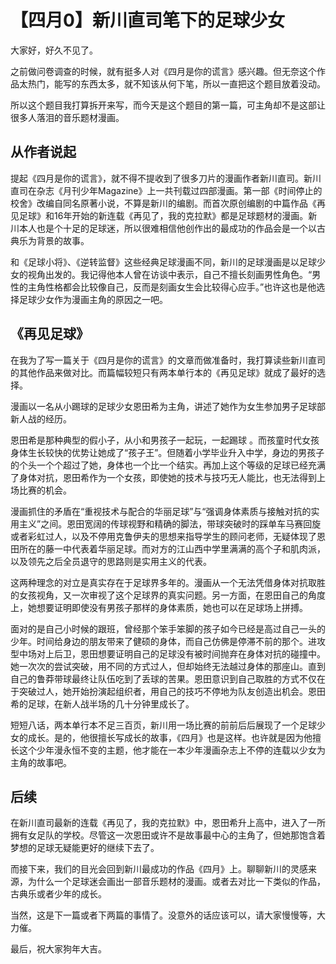 # 【四月0】新川直司笔下的足球少女

大家好，好久不见了。

之前做问卷调查的时候，就有挺多人对《四月是你的谎言》感兴趣。但无奈这个作品太热门，能写的东西太多，就不知该从何下笔，所以一直把这个题目放着没动。

所以这个题目我打算拆开来写，而今天是这个题目的第一篇，可主角却不是这部让很多人落泪的音乐题材漫画。



## 从作者说起

提起《四月是你的谎言》，就不得不提收到了很多刀片的漫画作者新川直司。新川直司在杂志《月刊少年Magazine》上一共刊载过四部漫画。第一部《时间停止的校舍》改编自同名原著小说，不算是新川的编剧。而首次原创编剧的中篇作品《再见足球》和16年开始的新连载《再见了，我的克拉默》都是足球题材的漫画。新川本人也是个十足的足球迷，所以很难相信他创作出的最成功的作品会是一个以古典乐为背景的故事。

和《足球小将》、《逆转监督》这些经典足球漫画不同，新川的足球漫画是以足球少女的视角出发的。我记得他本人曾在访谈中表示，自己不擅长刻画男性角色。“男性的主角性格都会比较像自己，反而是刻画女生会比较得心应手。”也许这也是他选择足球少女作为漫画主角的原因之一吧。



## 《再见足球》

在我为了写一篇关于《四月是你的谎言》的文章而做准备时，我打算读些新川直司的其他作品来做对比。而篇幅较短只有两本单行本的《再见足球》就成了最好的选择。

漫画以一名从小踢球的足球少女恩田希为主角，讲述了她作为女生参加男子足球部新人战的经历。

恩田希是那种典型的假小子，从小和男孩子一起玩，一起踢球 。而孩童时代女孩身体生长较快的优势让她成了“孩子王”。但随着小学毕业升入中学，身边的男孩子的个头一个个超过了她，身体也一个比一个结实。再加上这个等级的足球已经充满了身体对抗，恩田希作为一个女孩，即使她的技术与技巧无人能比，也无法得到上场比赛的机会。

漫画抓住的矛盾在“重视技术与配合的华丽足球”与“强调身体素质与接触对抗的实用主义”之间。恩田宽阔的传球视野和精确的脚法，带球突破时的踩单车马赛回旋或者彩虹过人，以及不停用克鲁伊夫的思想来指导学生的顾问老师，无疑体现了恩田所在的藤一中代表着华丽足球。而对方的江山西中学里满满的高个子和肌肉派，以及领先之后全员退守的思路则是实用主义的代表。

这两种理念的对立是真实存在于足球界多年的。漫画从一个无法凭借身体对抗取胜的女孩视角，又一次审视了这个足球界的真实问题。另一方面，在恩田自己的角度上，她想要证明即使没有男孩子那样的身体素质，她也可以在足球场上拼搏。

面对的是自己小时候的跟班，曾经那个笨手笨脚的孩子如今已经是高过自己一头的少年。时间给身边的朋友带来了健硕的身体，而自己仿佛是停滞不前的那个。进攻型中场对上后卫，恩田想要证明自己的足球没有被时间抛弃在身体对抗的碰撞中。她一次次的尝试突破，用不同的方式过人，但却始终无法越过身体的那座山。直到自己的鲁莽带球最终让队伍吃到了丢球的苦果。恩田意识到自己取胜的方式不仅在于突破过人，她开始扮演起组织者，用自己的技巧不停地为队友创造出机会。恩田希的足球，在新人战半场的几十分钟里成长了。

短短八话，两本单行本不足三百页，新川用一场比赛的前前后后展现了一个足球少女的成长。是的，他很擅长写成长的故事，《四月》也是这样。也许就是因为他擅长这个少年漫永恒不变的主题，他才能在一本少年漫画杂志上不停的连载以少女为主角的故事吧。



## 后续

在新川直司最新的连载《再见了，我的克拉默》中，恩田希升上高中，进入了一所拥有女足队的学校。尽管这一次恩田或许不是故事最中心的主角了，但她那饱含着梦想的足球无疑能更好的继续下去了。

而接下来，我们的目光会回到新川最成功的作品《四月》上。聊聊新川的灵感来源，为什么一个足球迷会画出一部音乐题材的漫画。或者去对比一下类似的作品，古典乐或者少年的成长。

当然，这是下一篇或者下两篇的事情了。没意外的话应该可以，请大家慢慢等，大力催。

最后，祝大家狗年大吉。